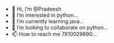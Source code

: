 - 👋 Hi, I’m @Pradeesh
- 👀 I’m interested in python...
- 🌱 I’m currently learning java...
- 💞️ I’m looking to collaborate on python...
- 📫 How to reach me 7810029690...

<!---
Pradeees/Pradeees is a ✨ special ✨ repository because its `README.md` (this file) appears on your GitHub profile.
You can click the Preview link to take a look at your changes.
--->
